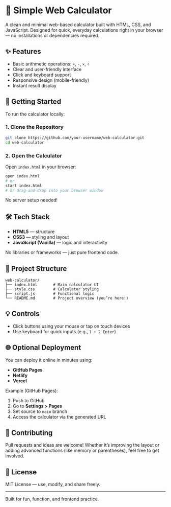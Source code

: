 # 🧮 Simple Web Calculator

A clean and minimal web-based calculator built with HTML, CSS, and JavaScript. Designed for quick, everyday calculations right in your browser — no installations or dependencies required.

## ✨ Features

- Basic arithmetic operations: `+`, `-`, `×`, `÷`
- Clear and user-friendly interface
- Click and keyboard support
- Responsive design (mobile-friendly)
- Instant result display

## 🚀 Getting Started

To run the calculator locally:

### 1. Clone the Repository

```bash
git clone https://github.com/your-username/web-calculator.git
cd web-calculator
````

### 2. Open the Calculator

Open `index.html` in your browser:

```bash
open index.html
# or
start index.html
# or drag-and-drop into your browser window
```

No server setup needed!

## 🛠️ Tech Stack

* **HTML5** — structure
* **CSS3** — styling and layout
* **JavaScript (Vanilla)** — logic and interactivity

No libraries or frameworks — just pure frontend code.

## 📁 Project Structure

```
web-calculator/
├── index.html       # Main calculator UI
├── style.css        # Calculator styling
├── script.js        # Functional logic
└── README.md        # Project overview (you’re here!)
```

## 💡 Controls

* Click buttons using your mouse or tap on touch devices
* Use keyboard for quick inputs (e.g., `1 + 2 Enter`)

## 🌐 Optional Deployment

You can deploy it online in minutes using:

* **GitHub Pages**
* **Netlify**
* **Vercel**

Example (GitHub Pages):

1. Push to GitHub
2. Go to **Settings > Pages**
3. Set source to `main` branch
4. Access the calculator via the generated URL

## 🧩 Contributing

Pull requests and ideas are welcome! Whether it’s improving the layout or adding advanced functions (like memory or parentheses), feel free to get involved.

## 📜 License

MIT License — use, modify, and share freely.

---

Built for fun, function, and frontend practice.

